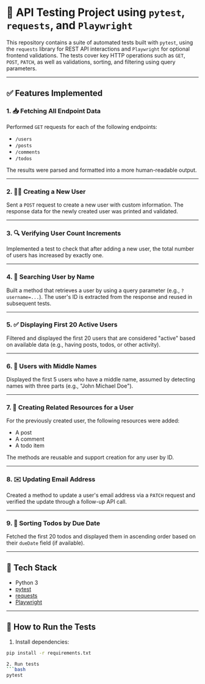 # 🧪 API Testing Project using `pytest`, `requests`, and `Playwright`

This repository contains a suite of automated tests built with `pytest`, using the `requests` library for REST API interactions and `Playwright` for optional frontend validations. The tests cover key HTTP operations such as `GET`, `POST`, `PATCH`, as well as validations, sorting, and filtering using query parameters.

---

## ✅ Features Implemented

### 1. 📥 Fetching All Endpoint Data
Performed `GET` requests for each of the following endpoints:
- `/users`
- `/posts`
- `/comments`
- `/todos`

The results were parsed and formatted into a more human-readable output.

---

### 2. 🧑‍💻 Creating a New User
Sent a `POST` request to create a new user with custom information. The response data for the newly created user was printed and validated.

---

### 3. 🔍 Verifying User Count Increments
Implemented a test to check that after adding a new user, the total number of users has increased by exactly one.

---

### 4. 🧾 Searching User by Name
Built a method that retrieves a user by using a query parameter (e.g., `?username=...`). The user's ID is extracted from the response and reused in subsequent tests.

---

### 5. ✅ Displaying First 20 Active Users
Filtered and displayed the first 20 users that are considered "active" based on available data (e.g., having posts, todos, or other activity).

---

### 6. 📛 Users with Middle Names
Displayed the first 5 users who have a middle name, assumed by detecting names with three parts (e.g., "John Michael Doe").

---

### 7. 📝 Creating Related Resources for a User
For the previously created user, the following resources were added:
- A post
- A comment
- A todo item

The methods are reusable and support creation for any user by ID.

---

### 8. ✉️ Updating Email Address
Created a method to update a user's email address via a `PATCH` request and verified the update through a follow-up API call.

---

### 9. 📆 Sorting Todos by Due Date
Fetched the first 20 todos and displayed them in ascending order based on their `dueDate` field (if available).

---

## 🧰 Tech Stack

- Python 3
- [pytest](https://docs.pytest.org/)
- [requests](https://docs.python-requests.org/)
- [Playwright](https://playwright.dev/python/)

---

## 🏁 How to Run the Tests

1. Install dependencies:

```bash
pip install -r requirements.txt

2. Run tests
```bash
pytest
